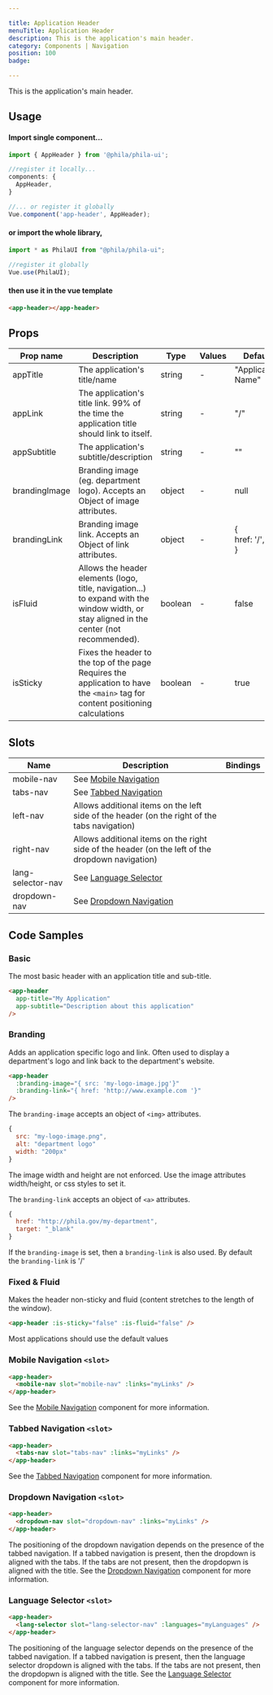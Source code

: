 ```yaml
---

title: Application Header
menuTitle: Application Header
description: This is the application's main header.
category: Components | Navigation
position: 100
badge:

---
```


This is the application's main header.

## Usage

#### Import single component...

```js
import { AppHeader } from '@phila/phila-ui';

//register it locally...
components: {
  AppHeader,
}

//... or register it globally
Vue.component('app-header', AppHeader);
```

#### or import the whole library,

```js
import * as PhilaUI from "@phila/phila-ui";

//register it globally
Vue.use(PhilaUI);
```

#### then use it in the vue template

```html
<app-header></app-header>
```

## Props

| Prop name     | Description                                                                                                                               | Type    | Values | Default               |
| ------------- | ----------------------------------------------------------------------------------------------------------------------------------------- | ------- | ------ | --------------------- |
| appTitle      | The application's title/name                                                                                                              | string  | -      | "Application Name"    |
| appLink       | The application's title link. 99% of the time the application title should link to itself.                                                | string  | -      | "/"                   |
| appSubtitle   | The application's subtitle/description                                                                                                    | string  | -      | ""                    |
| brandingImage | Branding image (eg. department logo). Accepts an Object of image attributes.                                                              | object  | -      | null                  |
| brandingLink  | Branding image link. Accepts an Object of link attributes.                                                                                | object  | -      | {<br> href: '/',<br>} |
| isFluid       | Allows the header elements (logo, title, navigation...) to expand with the window width, or stay aligned in the center (not recommended). | boolean | -      | false                 |
| isSticky      | Fixes the header to the top of the page<br>Requires the application to have the `<main>` tag for content positioning calculations         | boolean | -      | true                  |

## Slots

| Name              | Description                                                                                      | Bindings |
| ----------------- | ------------------------------------------------------------------------------------------------ | -------- |
| mobile-nav        | See [Mobile Navigation](/components/MobileNav)                                                   |          |
| tabs-nav          | See [Tabbed Navigation](/components/TabsNav)                                                     |          |
| left-nav          | Allows additional items on the left side of the header (on the right of the tabs navigation)     |          |
| right-nav         | Allows additional items on the right side of the header (on the left of the dropdown navigation) |          |
| lang-selector-nav | See [Language Selector](/components/LangSelector)                                                |          |
| dropdown-nav      | See [Dropdown Navigation](/components/DropdownNav)                                               |          |

## Code Samples

### Basic

The most basic header with an application title and sub-title.

```html
<app-header
  app-title="My Application"
  app-subtitle="Description about this application"
/>
```

### Branding

Adds an application specific logo and link. Often used to display a department's logo and link back to the department's website.

```html
<app-header
  :branding-image="{ src: 'my-logo-image.jpg'}"
  :branding-link="{ href: 'http://www.example.com '}"
/>
```

The `branding-image` accepts an object of `<img>` attributes.

```js
{
  src: "my-logo-image.png",
  alt: "department logo"
  width: "200px"
}
```

<alert>The image width and height are not enforced. Use the image attributes width/height, or css styles to set it.</alert>

The `branding-link` accepts an object of `<a>` attributes.

```js
{
  href: "http://phila.gov/my-department",
  target: "_blank"
}
```

<alert type="warning">If the `branding-image` is set, then a `branding-link` is also used. By default the `branding-link` is '/'</alert>

### Fixed & Fluid

Makes the header non-sticky and fluid (content stretches to the length of the window).

```html
<app-header :is-sticky="false" :is-fluid="false" />
```

<alert>Most applications should use the default values</alert>

### Mobile Navigation `<slot>`

```html
<app-header>
  <mobile-nav slot="mobile-nav" :links="myLinks" />
</app-header>
```

<alert>See the [Mobile Navigation](/components/MobileNav) component for more information.</alert>

### Tabbed Navigation `<slot>`

```html
<app-header>
  <tabs-nav slot="tabs-nav" :links="myLinks" />
</app-header>
```

<alert>See the [Tabbed Navigation](/components/TabsNav) component for more information.</alert>

### Dropdown Navigation `<slot>`

```html
<app-header>
  <dropdown-nav slot="dropdown-nav" :links="myLinks" />
</app-header>
```

<alert>The positioning of the dropdown navigation depends on the presence of the tabbed navigation. If a tabbed navigation is present, then the dropdown is aligned with the tabs. If the tabs are not present, then the dropdopwn is aligned with the title.</alert>
<alert>See the [Dropdown Navigation](/components/DropdownNav) component for more information.</alert>

### Language Selector `<slot>`

```html
<app-header>
  <lang-selector slot="lang-selector-nav" :languages="myLanguages" />
</app-header>
```

<alert>The positioning of the language selector depends on the presence of the tabbed navigation. If a tabbed navigation is present, then the language selector dropdown is aligned with the tabs. If the tabs are not present, then the dropdopwn is aligned with the title.</alert>
<alert>See the [Language Selector](/components/LangSelector) component for more information.</alert>
